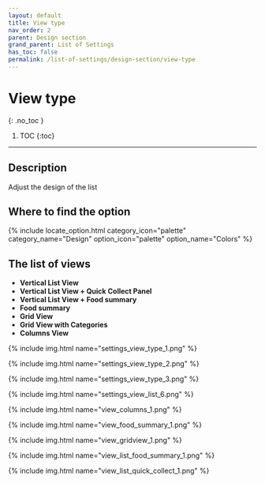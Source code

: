 ```yaml
---
layout: default
title: View type
nav_order: 2
parent: Design section
grand_parent: List of Settings
has_toc: false
permalink: /list-of-settings/design-section/view-type
---
```


# View type
{: .no_toc }

1. TOC
{:toc}

---

## Description
Adjust the design of the list

## Where to find the option
{% include locate_option.html category_icon="palette" category_name="Design" option_icon="palette" option_name="Colors" %}

## The list of views
- **Vertical List View**
- **Vertical List View + Quick Collect Panel**
- **Vertical List View + Food summary**
- **Food summary**
- **Grid View**
- **Grid View with Categories**
- **Columns View**

{% include img.html name="settings_view_type_1.png" %}

{% include img.html name="settings_view_type_2.png" %}

{% include img.html name="settings_view_type_3.png" %}

{% include img.html name="settings_view_list_6.png" %}

{% include img.html name="view_columns_1.png" %}

{% include img.html name="view_food_summary_1.png" %}

{% include img.html name="view_gridview_1.png" %}

{% include img.html name="view_list_food_summary_1.png" %}

{% include img.html name="view_list_quick_collect_1.png" %}